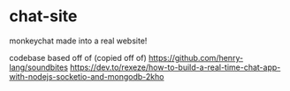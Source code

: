 # chat-site
monkeychat made into a real website!

codebase based off of (copied off of) https://github.com/henry-lang/soundbites
https://dev.to/rexeze/how-to-build-a-real-time-chat-app-with-nodejs-socketio-and-mongodb-2kho